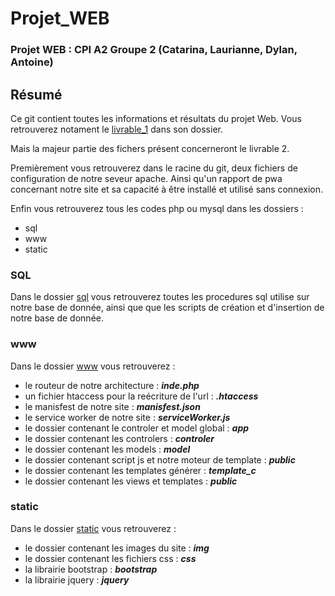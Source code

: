 # Projet_WEB

<!-- photo -->

### Projet WEB : CPI A2 Groupe 2 (Catarina, Laurianne, Dylan, Antoine)

## Résumé

Ce git contient toutes les informations et résultats du projet Web. Vous retrouverez notament le [livrable_1](https://github.com/atarte/Projet_WEB/tree/main/livrable_1) dans son dossier.  

Mais la majeur partie des fichers présent concerneront le livrable 2.  

Premièrement vous retrouverez dans le racine du git, deux fichiers de configuration de notre seveur apache. Ainsi qu'un rapport de pwa concernant notre site et sa capacité à être installé et utilisé sans connexion.

Enfin vous retrouverez tous les codes php ou mysql dans les dossiers :
* sql
* www
* static

### SQL

Dans le dossier [sql](https://github.com/atarte/Projet_WEB/tree/main/sql) vous retrouverez toutes les procedures sql utilise sur notre base de donnée, ainsi que que les scripts de création et d'insertion de notre base de donnée.

### www

Dans le dossier [www](https://github.com/atarte/Projet_WEB/tree/main/www) vous retrouverez :
* le routeur de notre architecture : ***inde.php***
* un fichier htaccess pour la reécriture de l'url : ***.htaccess***
* le manisfest de notre site : ***manisfest.json***
* le service worker de notre site : ***serviceWorker.js***
* le dossier contenant le controler et model global : ***app***
* le dossier contenant les controlers : ***controler***
* le dossier contenant les models : ***model***
* le dossier contenant script js et notre moteur de template : ***public***
* le dossier contenant les templates générer : ***template_c***
* le dossier contenant les views et templates : ***public***

### static

Dans le dossier [static](https://github.com/atarte/Projet_WEB/tree/main/static) vous retrouverez :
* le dossier contenant les images du site : ***img***
* le dossier contenant les fichiers css : ***css***
* la librairie bootstrap : ***bootstrap***
* la librairie jquery : ***jquery***
